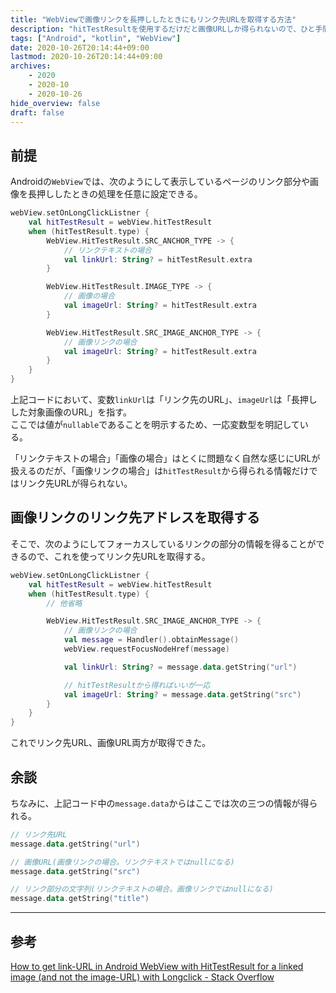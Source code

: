 ```yaml
---
title: "WebViewで画像リンクを長押ししたときにもリンク先URLを取得する方法"
description: "hitTestResultを使用するだけだと画像URLしか得られないので、ひと手間必要というお話"
tags: ["Android", "kotlin", "WebView"]
date: 2020-10-26T20:14:44+09:00
lastmod: 2020-10-26T20:14:44+09:00
archives:
    - 2020
    - 2020-10
    - 2020-10-26
hide_overview: false
draft: false
---
```


## 前提

Androidの```WebView```では、次のようにして表示しているページのリンク部分や画像を長押ししたときの処理を任意に設定できる。

```kt
webView.setOnLongClickListner {
    val hitTestResult = webView.hitTestResult
    when (hitTestResult.type) {
        WebView.HitTestResult.SRC_ANCHOR_TYPE -> {
            // リンクテキストの場合
            val linkUrl: String? = hitTestResult.extra
        }

        WebView.HitTestResult.IMAGE_TYPE -> {
            // 画像の場合
            val imageUrl: String? = hitTestResult.extra
        }

        WebView.HitTestResult.SRC_IMAGE_ANCHOR_TYPE -> {
            // 画像リンクの場合
            val imageUrl: String? = hitTestResult.extra
        }
    }
}
```

上記コードにおいて、変数```linkUrl```は「リンク先のURL」、```imageUrl```は「長押しした対象画像のURL」を指す。  
ここでは値が```nullable```であることを明示するため、一応変数型を明記している。

「リンクテキストの場合」「画像の場合」はとくに問題なく自然な感じにURLが扱えるのだが、「画像リンクの場合」は```hitTestResult```から得られる情報だけではリンク先URLが得られない。

## 画像リンクのリンク先アドレスを取得する

そこで、次のようにしてフォーカスしているリンクの部分の情報を得ることができるので、これを使ってリンク先URLを取得する。

```kt
webView.setOnLongClickListner {
    val hitTestResult = webView.hitTestResult
    when (hitTestResult.type) {
        // 他省略

        WebView.HitTestResult.SRC_IMAGE_ANCHOR_TYPE -> {
            // 画像リンクの場合
            val message = Handler().obtainMessage()
            webView.requestFocusNodeHref(message)

            val linkUrl: String? = message.data.getString("url")

            // hitTestResultから得ればいいが一応
            val imageUrl: String? = message.data.getString("src")
        }
    }
}
```

これでリンク先URL、画像URL両方が取得できた。

## 余談

ちなみに、上記コード中の```message.data```からはここでは次の三つの情報が得られる。

```kt
// リンク先URL
message.data.getString("url")

// 画像URL(画像リンクの場合。リンクテキストではnullになる)
message.data.getString("src")

// リンク部分の文字列(リンクテキストの場合。画像リンクではnullになる)
message.data.getString("title")
```

---

## 参考

[How to get link-URL in Android WebView with HitTestResult for a linked image (and not the image-URL) with Longclick - Stack Overflow](https://stackoverflow.com/questions/12168039/how-to-get-link-url-in-android-webview-with-hittestresult-for-a-linked-image-an)
